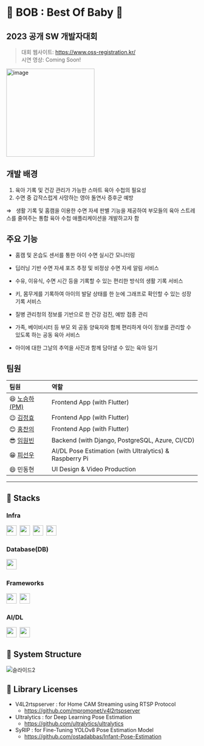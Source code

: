 # 👶 BOB : Best Of Baby 👶

## 2023 공개 SW 개발자대회

> 대회 웹사이트: https://www.oss-registration.kr/ <br>
> 시연 영상: Coming Soon! <br>

<img width="232" alt="image" src="https://github.com/LSTM2023/BoB-AppPart/assets/87134427/8538e986-f09b-44af-b44a-16a57ada4127">

## 개발 배경

1. 육아 기록 및 건강 관리가 가능한 스마트 육아 수첩의 필요성
2. 수면 중 갑작스럽게 사망하는 영아 돌연사 증후군 예방

  &Rightarrow; &nbsp; 생활 기록 및 홈캠을 이용한 수면 자세 판별 기능을 제공하여 부모들의 육아 스트레스를 줄여주는 통합 육아 수첩 애플리케이션을 개발하고자 함

## 주요 기능

- 홈캠 및 온습도 센서를 통한 아이 수면 실시간 모니터링
  
- 딥러닝 기반 수면 자세 포즈 추정 및 비정상 수면 자세 알림 서비스
- 수유, 이유식, 수면 시간 등을 기록할 수 있는 편리한 방식의 생활 기록 서비스
- 키, 몸무게를 기록하여 아이의 발달 상태를 한 눈에 그래프로 확인할 수 있는 성장 기록 서비스
- 질병 관리청의 정보를 기반으로 한 건강 검진, 예방 접종 관리
- 가족, 베이비시터 등 부모 외 공동 양육자와 함께 편리하게 아이 정보를 관리할 수 있도록 하는 공동 육아 서비스
- 아이에 대한 그날의 추억을 사진과 함께 담아낼 수 있는 육아 일기

## 팀원

| 팀원                                          | 역할                                     |
|:--------------------------------------------| :--------------------------------------- |
| 😆 [노승하(PM)](https://github.com/seungha164) | Frontend App (with Flutter) |
| :wink: [김정효](https://github.com/jjanghyo)       | Frontend App (with Flutter) |
| 😊 [홍찬의](https://github.com/hcu55)          | Frontend App (with Flutter) |
| 😎 [임원빈](https://github.com/Mmm2927)        | Backend (with Django, PostgreSQL, Azure, CI/CD) |
| :grin: [피선우](https://github.com/SunWoo98Pi)     | AI/DL Pose Estimation (with Ultralytics) & Raspberry Pi |
| :smile: 민동현          | UI Design & Video Production |

---
## 🚀 Stacks
### Infra
<p>
  <img height=27em src="https://img.shields.io/badge/Raspberry Pi-A22846?style=flat&logo=Raspberry Pi&logoColor=white"/></a>&nbsp
  <img height=27em src="https://img.shields.io/badge/Amazon EC2-FF9900?style=flat&logo=Amazon EC2&logoColor=white"/></a>&nbsp
  <img height=27em src="https://img.shields.io/badge/Firebase Cloud Messaging-FFCA28?style=flat&logo=Firebase&logoColor=white"/></a>&nbsp
  <img height=27em src="https://img.shields.io/badge/Docker-2496ED?style=flat&logo=Docker&logoColor=white"/></a>&nbsp
</p>

### Database(DB)
<p>
  <img height=27em src="https://img.shields.io/badge/PostgreSQL-4169E1?style=flat&logo=PostgreSQL&logoColor=white"/></a>&nbsp
</p>

### Frameworks
<p>
  <img height=27em src="https://img.shields.io/badge/Django-092E20?style=flat&logo=Django&logoColor=white"/></a>&nbsp
  <img height=27em src="https://img.shields.io/badge/Flutter-02569B?style=flat&logo=Flutter&logoColor=white"/></a>&nbsp
</p>

### AI/DL
<p>
  <img height=27em src="https://img.shields.io/badge/PyTorch-EE4C2C?style=flat&logo=PyTorch&logoColor=white"/></a>&nbsp
  <img height=27em src="https://img.shields.io/badge/Ultralytics(YOLO)-071D49?style=flat&logo=YOLO&logoColor=white"/></a>
</p>

## 📀 System Structure
![슬라이드2](https://github.com/LSTM2023/BoB-AppPart/assets/99634832/436011b2-dc78-4f4c-a188-738c22bbab09)



## :link: Library Licenses
- V4L2rtspserver : for Home CAM Streaming using RTSP Protocol
  - https://github.com/mpromonet/v4l2rtspserver
- Ultralytics : for Deep Learning Pose Estimation
  - https://github.com/ultralytics/ultralytics
- SyRIP : for Fine-Tuning YOLOv8 Pose Estimation Model
  - https://github.com/ostadabbas/Infant-Pose-Estimation
